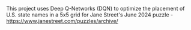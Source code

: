 This project uses Deep Q-Networks (DQN) to optimize the placement of U.S. state names in a 5x5 grid for Jane Street's June 2024 puzzle - https://www.janestreet.com/puzzles/archive/